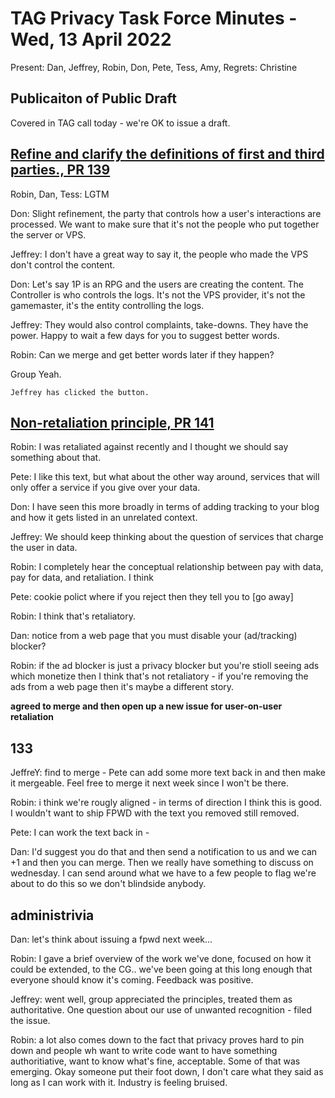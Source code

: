 # TAG Privacy Task Force Minutes - Wed, 13 April 2022

Present: Dan, Jeffrey, Robin, Don, Pete, Tess, Amy, 
Regrets: Christine

## Publicaiton of Public Draft

Covered in TAG call today - we're OK to issue a draft.

## [Refine and clarify the definitions of first and third parties., PR 139](https://github.com/w3ctag/privacy-principles/pull/139)

Robin, Dan, Tess: LGTM

Don: Slight refinement, the party that controls how a user's interactions are processed. We want to make sure that it's not the people who put together the server or VPS.

Jeffrey: I don't have a great way to say it, the people who made the VPS don't control the content.

Don: Let's say 1P is an RPG and the users are creating the content. The Controller is who controls the logs. It's not the VPS provider, it's not the gamemaster, it's the entity controlling the logs.

Jeffrey: They would also control complaints, take-downs. They have the power. Happy to wait a few days for you to suggest better words.

Robin: Can we merge and get better words later if they happen?

Group Yeah.

`Jeffrey has clicked the button.`

## [Non-retaliation principle, PR 141](https://github.com/w3ctag/privacy-principles/pull/141)

Robin: I was retaliated against recently and I thought we should say something about that.

Pete: I like this text, but what about the other way around, services that will only offer a service if you give over your data.

Don: I have seen this more broadly in terms of adding tracking to your blog and how it gets listed in an unrelated context.

Jeffrey: We should keep thinking about the question of services that charge the user in data.

Robin: I completely hear the conceptual relationship between pay with data, pay for data, and retaliation. I think 

Pete: cookie polict where if you reject then they tell you to [go away]

Robin: I think that's retaliatory.

Dan: notice from a web page that you must disable your (ad/tracking) blocker?

Robin: if the ad blocker is just a privacy blocker but you're stioll seeing ads which monetize then I think that's not retaliatory - if you're removing the ads from a web page then it's maybe a different story.

**agreed to merge and then open up a new issue for user-on-user retaliation**

## 133

JeffreY: find to merge - Pete can add some more text back in and then make it mergeable. Feel free to merge it next week since I won't be there.

Robin: i think we're rougly aligned - in terms of direction I think this is good. I wouldn't want to ship FPWD with the text you removed still removed.

Pete: I can work the text back in - 

Dan: I'd suggest you do that and then send a notification to us and we can +1 and then you can merge. Then we really have something to discuss on wednesday. I can send around what we have to a few people to flag we're about to do this so we don't blindside anybody. 

## administrivia

Dan: let's think about issuing a fpwd next week...

Robin: I gave a brief overview of the work we've done, focused on how it could be extended, to the CG.. we've been going at this long enough that everyone should know it's coming. Feedback was positive.

Jeffrey: went well, group appreciated the principles, treated them as authoritative. One question about our use of unwanted recognition - filed the issue.

Robin: a lot also comes down to the fact that privacy proves hard to pin down and people wh want to write code want to have something authoritiative, want to know what's fine, acceptable. Some of that was emerging. Okay someone put their foot down, I don't care what they said as long as I can work with it. Industry is feeling bruised.
